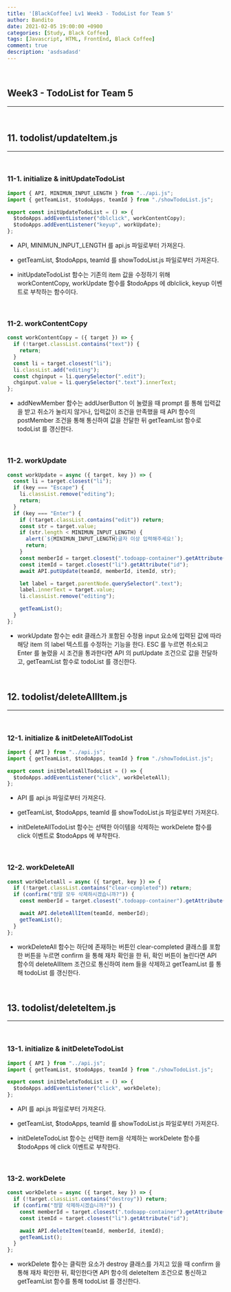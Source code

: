 ```yaml
---
title: '[BlackCoffee] Lv1 Week3 - TodoList for Team 5'
author: Bandito
date: 2021-02-05 19:00:00 +0900
categories: [Study, Black Coffee]
tags: [Javascript, HTML, FrontEnd, Black Coffee]
comment: true
description: 'asdsadasd'
---
```


<br/>

## Week3 - TodoList for Team 5
***


<br/>

## 11. todolist/updateItem.js
***

<br/>

### 11-1. initialize & initUpdateTodoList

```javascript
import { API, MINIMUN_INPUT_LENGTH } from "../api.js";
import { getTeamList, $todoApps, teamId } from "./showTodoList.js";

export const initUpdateTodoList = () => {
  $todoApps.addEventListener("dblclick", workContentCopy);
  $todoApps.addEventListener("keyup", workUpdate);
};
```

+ API, MINIMUN_INPUT_LENGTH 를 api.js 파일로부터 가져온다.

+ getTeamList, $todoApps, teamId 를 showTodoList.js 파일로부터 가져온다.

+ initUpdateTodoList 함수는 기존의 item 값을 수정하기 위해 workContentCopy, workUpdate 함수를 $todoApps 에 dblclick, keyup 이벤트로 부착하는 함수이다.

<br/>

### 11-2. workContentCopy

```javascript
const workContentCopy = ({ target }) => {
  if (!target.classList.contains("text")) {
    return;
  }
  const li = target.closest("li");
  li.classList.add("editing");
  const chginput = li.querySelector(".edit");
  chginput.value = li.querySelector(".text").innerText;
};

```

+ addNewMember 함수는 addUserButton 이 눌렸을 때 prompt 를 통해 입력값을 받고 취소가 눌리지 않거나, 입력값이 조건을 만족했을 때 API 함수의 postMember 조건을 통해 통신하여 값을 전달한 뒤 getTeamList 함수로 todoList 를 갱신한다.

<br/>

### 11-2. workUpdate

```javascript
const workUpdate = async ({ target, key }) => {
  const li = target.closest("li");
  if (key === "Escape") {
    li.classList.remove("editing");
    return;
  }
  if (key === "Enter") {
    if (!target.classList.contains("edit")) return;
    const str = target.value;
    if (str.length < MINIMUN_INPUT_LENGTH) {
      alert(`${MINIMUN_INPUT_LENGTH}글자 이상 입력해주세요!`);
      return;
    }
    const memberId = target.closest(".todoapp-container").getAttribute("id");
    const itemId = target.closest("li").getAttribute("id");
    await API.putUpdate(teamId, memberId, itemId, str);

    let label = target.parentNode.querySelector(".text");
    label.innerText = target.value;
    li.classList.remove("editing");

    getTeamList();
  }
};
```

+ workUpdate 함수는 edit 클래스가 포함된 수정용 input 요소에 입력된 값에 따라 해당 item 의 label 텍스트를 수정하는 기능을 한다. ESC 를 누르면 취소되고 Enter 를 눌렸을 시 조건을 통과한다면 API 의 putUpdate 조건으로 값을 전달하고, getTeamList 함수로 todoList 를 갱신한다.



<br/>

## 12. todolist/deleteAllItem.js
***

<br/>

### 12-1. initialize & initDeleteAllTodoList

```javascript
import { API } from "../api.js";
import { getTeamList, $todoApps, teamId } from "./showTodoList.js";

export const initDeleteAllTodoList = () => {
  $todoApps.addEventListener("click", workDeleteAll);
};
```

+ API 를 api.js 파일로부터 가져온다.

+ getTeamList, $todoApps, teamId 를 showTodoList.js 파일로부터 가져온다.

+ initDeleteAllTodoList 함수는 선택한 아이템을 삭제하는 workDelete 함수를 click 이벤트로 $todoApps 에 부착한다.

<br/>

### 12-2. workDeleteAll

```javascript
const workDeleteAll = async ({ target, key }) => {
  if (!target.classList.contains("clear-completed")) return;
  if (confirm("정말 모두 삭제하시겠습니까?")) {
    const memberId = target.closest(".todoapp-container").getAttribute("id");

    await API.deleteAllItem(teamId, memberId);
    getTeamList();
  }
};
```

+ workDeleteAll 함수는 하단에 존재하는 버튼인 clear-completed 클래스를 포함한 버튼을 누르면 confirm 을 통해 재차 확인을 한 뒤, 확인 버튼이 눌린다면 API 함수의 deleteAllItem 조건으로 통신하여 item 들을 삭제하고 getTeamList 를 통해 todoList 를 갱신한다.


<br/>

## 13. todolist/deleteItem.js
***

<br/>

### 13-1. initialize & initDeleteTodoList

```javascript
import { API } from "../api.js";
import { getTeamList, $todoApps, teamId } from "./showTodoList.js";

export const initDeleteTodoList = () => {
  $todoApps.addEventListener("click", workDelete);
};
```

+ API 를 api.js 파일로부터 가져온다.

+ getTeamList, $todoApps, teamId 를 showTodoList.js 파일로부터 가져온다.

+ initDeleteTodoList 함수는 선택한 item을 삭제하는 workDelete 함수를 $todoApps 에 click 이벤트로 부착한다. 

<br/>

### 13-2. workDelete

```javascript
const workDelete = async ({ target, key }) => {
  if (!target.classList.contains("destroy")) return;
  if (confirm("정말 삭제하시겠습니까?")) {
    const memberId = target.closest(".todoapp-container").getAttribute("id");
    const itemId = target.closest("li").getAttribute("id");

    await API.deleteItem(teamId, memberId, itemId);
    getTeamList();
  }
};

```

+ workDelete 함수는 클릭한 요소가 destroy 클래스를 가지고 있을 때 confirm 을 통해 재차 확인한 뒤, 확인한다면 API 함수의 deleteItem 조건으로 통신하고 getTeamList 함수를 통해 todoList 를 갱신한다.



